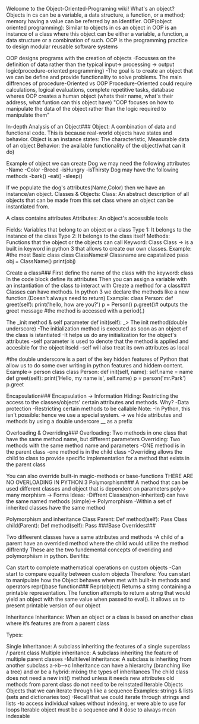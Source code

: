 Welcome to the Object-Oriented-Programing wiki! What's an object? Objects in cs can be a variable, a data structure, a function, or a method; memory having a value can be referred by an identifier. OOP(object oriented programming): Similar to objects in cs an object in OOP is an instance of a class where this object can be either a variable, a function, a data structure or a combination of such. OOP is the programming practice to design modular reusable software systems

OOP designs programs with the creation of objects -Focusses on the definition of data rather than the typical input-> processing -> output logic(procedure-oriented programming) -The goal is to create an object that we can be define and provide functionality to solve problems.
The main diffrences of procedure-Oriented vs OOP
Procedure-Oriented could require calculations, logical evaluations, complete repetitive tasks, database wheres OOP creates a human object (whats their name, what's their address, what funtion can this object have) "OOP focuses on how to manipulate the data of the object rather than the logic required to manipulate them"

In-depth Analysis of an Object###
Object: A combination of data and functional code. This is because real-world objects have states and behavior. Object is an instance states: The characteristic, Measurable data of an object Behavior: the available functionality of the object(what can it do)

Example of object we can create Dog we may need the following attributes -Name -Color -Breed -isHungry -isThirsty Dog may have the following methods -bark() -eat() -sleep()

If we populate the dog's attributes(Name,Color) then we have an instance/an object. Classes & Objects: Class: An abstract description of all objects that can be made from this set class where an object can be instantiated from.

A class contains attributes Attributes: An object's accessible tools

Fields: Variables that belong to an object or a class
Type 1: It belongs to the instance of the class
Type 2: It belongs to the class itself
Methods: Functions that the object or the objects can call
Keyword: Class Class -> is a built in keyword in python 3 that allows to create our own classes. Example: #the most Basic class class ClassName:# Classname are capatalized pass obj = ClassName() print(obj)

Create a class###
First define the name of the class with the keyword: class
In the code block define its attributes
Then you can assign a variable with an instantiation of the class to interact with
Create a method for a class###
Classes can have methods. In python 3 we declare the methods like a new function.(Doesn't always need to return) Example: class Person: def greet(self): print('hello, how are you?') p = Person() p.greet()# outputs the greet message #the method is accessed with a period(.)

The _init method & self parameter def init(self): _> The init method(double underscore) -The initialization method is executed as soon as an object of the class is istantiated -It helps us do any initialization for the object's attributes -self parameter is used to denote that the method is applied and accesible for the object itseld -self will also treat its own attributes as local

#the double underscore is a part of the key hidden features of Python that allow us to do some over writing in python features and hiddem content. Example-> person class class Person: def init(self, name): self.name = name def greet(self): print('Hello, my name is', self.name) p = person('mr.Park') p.greet

Encapsulation###
Encapsulation -> Information Hiding: Restricting the access to the classes/objects' certain attributes and methods. Why? -Data protection -Restricting certain methods to be callable Note: -In Python, this isn't possible: hence we use a special system. -> we hide attributes and methods by using a double undercore __ as a prefix

Overloading & Overriding###
Overloading: Two methods in one class that have the same method name, but different parameters Overriding: Two methods with the same method name and parameters -ONE method is in the parent class -one method is in the child class -Overriding allows the child to class to provide specific implementation for a method that exists in the parent class

You can also override built-in magic-methods or base-functions THERE ARE NO OVERLOADING IN PYTHON 3
Polymorphism###
A method that can be used different classes and object that is dependent on parameters poly-> many morphism -> Forms Ideas: -Diffrent Classes(non-inherited) can have the same named methods (simple)-> Polymorphism -Within a set of inherited classes have the same method

Polymorphism and inheritance
Class Parent: Def method(self): Pass Class child(Parent): Def method(self): Pass ###Base Overrides###

Two diffeerent classes have a same attributes and methods -A child of a parent have an overrided method where the child would utilize the method diffrently
These are the two fundemental concepts of overiding and polymorphiism in python. Benifits:

Can start to complete mathematical operations on custom objects -Can start to compare equality between custom objects Therefore: You can start to manipulate how the Object behaves when met with built-in methods and operators
repr()base function###
Repr(object) Returns a strng containing a printable representation. The function attempts to return a strng that would yield an object with the same value when passed to eval(). It allows us to present printable version of our object

Inheritance
Inheritance: When an object or a class is based on another class where it’s features are from a parent class

Types:

Single Inheritance: A subclass inheriting the features of a single superclass / parent class
Multiple inheritance: A subclass inheriting the feature of multiple parent classes -Multilevel inheritance: A subclass is inheriting from another subclass a->b—>c Inheritance can have a hierarchy (branching like a tree) and or be a hybrid: mixing the types of inheritances The child class does not need a new init() method unless it needs new attributes old methods from parent class do not need to be reinstated
Iterable Objects
Objects that we can iterate through like a sequence Examples: strings & lists (sets and dictionaries too) -Recall that we could iterate through strings and lists -to access individual values without indexing, er were able to use for loops Iterable object must be a sequence and it dose to always mean indexable
